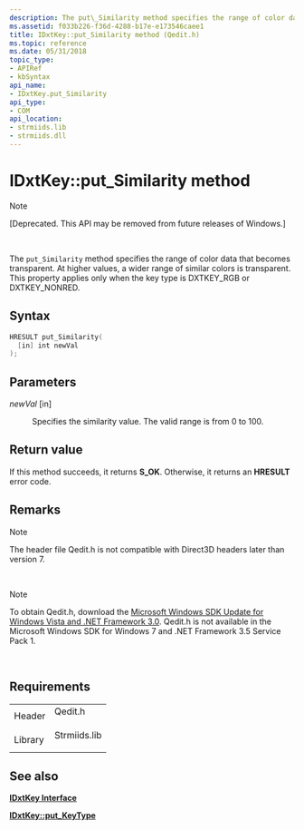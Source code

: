 ```yaml
---
description: The put\_Similarity method specifies the range of color data that becomes transparent. At higher values, a wider range of similar colors is transparent. This property applies only when the key type is DXTKEY\_RGB or DXTKEY\_NONRED.
ms.assetid: f033b226-f36d-4288-b17e-e173546caee1
title: IDxtKey::put_Similarity method (Qedit.h)
ms.topic: reference
ms.date: 05/31/2018
topic_type: 
- APIRef
- kbSyntax
api_name: 
- IDxtKey.put_Similarity
api_type: 
- COM
api_location: 
- strmiids.lib
- strmiids.dll
---
```


# IDxtKey::put\_Similarity method

> [!Note]  
> \[Deprecated. This API may be removed from future releases of Windows.\]

 

The `put_Similarity` method specifies the range of color data that becomes transparent. At higher values, a wider range of similar colors is transparent. This property applies only when the key type is DXTKEY\_RGB or DXTKEY\_NONRED.

## Syntax


```C++
HRESULT put_Similarity(
  [in] int newVal
);
```



## Parameters

<dl> <dt>

*newVal* \[in\]
</dt> <dd>

Specifies the similarity value. The valid range is from 0 to 100.

</dd> </dl>

## Return value

If this method succeeds, it returns **S\_OK**. Otherwise, it returns an **HRESULT** error code.

## Remarks

> [!Note]  
> The header file Qedit.h is not compatible with Direct3D headers later than version 7.

 

> [!Note]  
> To obtain Qedit.h, download the [Microsoft Windows SDK Update for Windows Vista and .NET Framework 3.0](https://msdn.microsoft.com/windowsvista/bb980924.aspx). Qedit.h is not available in the Microsoft Windows SDK for Windows 7 and .NET Framework 3.5 Service Pack 1.

 

## Requirements



|                    |                                                                                         |
|--------------------|-----------------------------------------------------------------------------------------|
| Header<br/>  | <dl> <dt>Qedit.h</dt> </dl>      |
| Library<br/> | <dl> <dt>Strmiids.lib</dt> </dl> |



## See also

<dl> <dt>

[**IDxtKey Interface**](idxtkey.md)
</dt> <dt>

[**IDxtKey::put\_KeyType**](idxtkey-put-keytype.md)
</dt> </dl>

 

 




